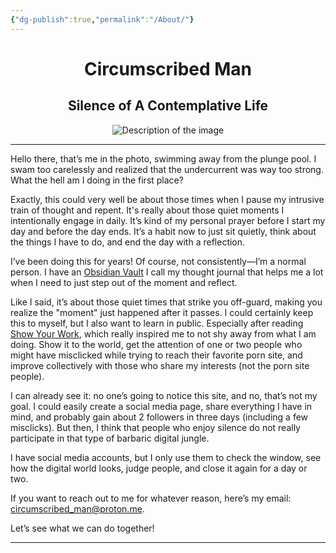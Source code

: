 ```yaml
---
{"dg-publish":true,"permalink":"/About/"}
---
```



<div style="text-align: center;">
    <h1>Circumscribed Man</h1>
    <h2>Silence of A Contemplative Life</h2>
    <img src="https://i.imgur.com/UqwPzKu.jpg?maxwidth=520&shape=thumb&fidelity=high" alt="Description of the image" style="max-width: 100%; height: auto;">
</div>

___


Hello there, that’s me in the photo, swimming away from the plunge pool. I swam too carelessly and realized that the undercurrent was way too strong. What the hell am I doing in the first place?

Exactly, this could very well be about those times when I pause my intrusive train of thought and repent. It's really about those quiet moments I intentionally engage in daily. It’s kind of my personal prayer before I start my day and before the day ends. It’s a habit now to just sit quietly, think about the things I have to do, and end the day with a reflection.

I’ve been doing this for years! Of course, not consistently—I’m a normal person. I have an [Obsidian Vault][obv] I call my thought journal that helps me a lot when I need to just step out of the moment and reflect.

Like I said, it’s about those quiet times that strike you off-guard, making you realize the "moment" just happened after it passes. I could certainly keep this to myself, but I also want to learn in public. Especially after reading [Show Your Work][syw], which really inspired me to not shy away from what I am doing. Show it to the world, get the attention of one or two people who might have misclicked while trying to reach their favorite porn site, and improve collectively with those who share my interests (not the porn site people).

I can already see it: no one’s going to notice this site, and no, that’s not my goal. I could easily create a social media page, share everything I have in mind, and probably gain about 2 followers in three days (including a few misclicks). But then, I think that people who enjoy silence do not really participate in that type of barbaric digital jungle.

I have social media accounts, but I only use them to check the window, see how the digital world looks, judge people, and close it again for a day or two.

If you want to reach out to me for whatever reason, here’s my email: circumscribed_man@proton.me. 

Let’s see what we can do together!
___
[syw]: https://austinkleon.com/show-your-work/
[obv]: https://obsidian.md/
[prtn]: https://proton.me/mail
